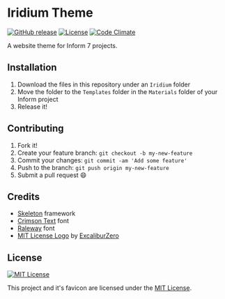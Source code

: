 # Iridium Theme

[![GitHub release](https://img.shields.io/github/release/Nereare/Iridium.svg)](https://github.com/Nereare/Iridium)
[![License](https://img.shields.io/github/license/Nereare/Iridium.svg)](https://github.com/Nereare/Iridium)
[![Code Climate](https://codeclimate.com/github/Nereare/Iridium/badges/gpa.svg)](https://github.com/Nereare/Iridium)

A website theme for Inform 7 projects.

## Installation

1. Download the files in this repository under an `Iridium` folder
2. Move the folder to the `Templates` folder in the `Materials` folder of your Inform project
3. Release it!

## Contributing

1. Fork it!
2. Create your feature branch: `git checkout -b my-new-feature`
3. Commit your changes: `git commit -am 'Add some feature'`
4. Push to the branch: `git push origin my-new-feature`
5. Submit a pull request :smile:

## Credits

* [Skeleton](http://getskeleton.com/) framework
* [Crimson Text](https://fonts.google.com/specimen/Crimson+Text) font
* [Raleway](https://fonts.google.com/specimen/Raleway) font
* [MIT License Logo](http://excaliburzero.deviantart.com/art/MIT-License-Logo-595847140) by [ExcaliburZero](http://excaliburzero.deviantart.com/)

## License

[![MIT License](http://i.imgur.com/Ze3dFob.png "MIT License")](https://opensource.org/licenses/MIT)

This project and it's favicon are licensed under the [MIT License](https://opensource.org/licenses/MIT).
